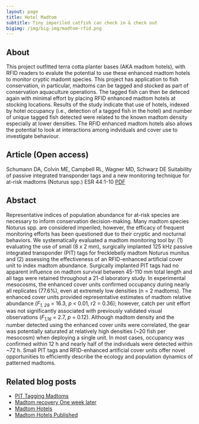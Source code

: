 ```yaml
---
layout: page
title: Hotel Madtom
subtitle: Tiny imperiled catfish can check in & check out
bigimg: /img/big-img/madtom-rfid.png
---
```


## About

This project outfitted terra cotta planter bases (AKA madtom hotels), with RFID readers to evalute the potential to use
these enhanced madtom hotels to monitor cryptic madomt species. This project has application to 
fish conservation, in particular, madtoms can be tagged and stocked as part of conservation aquaculture
operations. The tagged fish can then be deteced again with minimal effort by placing RFID enhanced
madtom hotels at stocking locations. Results of the study indicate that use of hotels, indexed by 
hotel occupancy (i.e., detection of a tagged fish in the hotel) and number of unique tagged fish detected were
related to the known madtom density especially at lower densities. The RFID enhanced madtom hotels also
allows the potential to look at interactions among indviduals and cover use to investigate behaviour. 


## Article (Open access)

Schumann DA, Colvin ME, Campbell RL, Wagner MD, Schwarz DE
Suitability of passive integrated transponder tags and a new monitoring technique for at-risk madtoms (Noturus spp.)
ESR 44:1-10 [PDF](https://www.int-res.com/articles/esr2021/44/n044p001.pdf)

## Abstact

Representative indices of population abundance for at-risk species are necessary to inform conservation decision-making. Many madtom species Noturus spp. are considered imperiled; however, the efficacy of frequent monitoring efforts has been questioned due to their cryptic and nocturnal behaviors. We systematically evaluated a madtom monitoring tool by: (1) evaluating the use of small (8 x 2 mm), surgically implanted 125 kHz passive integrated transponder (PIT) tags for frecklebelly madtom Noturus munitus and (2) assessing the effectiveness of an RFID-enhanced artificial cover unit to index madtom abundance. Surgically implanted PIT tags had no apparent influence on madtom survival between 45-110 mm total length and all tags were retained throughout a 21-d laboratory study. In experimental mesocosms, the enhanced cover units confirmed occupancy during nearly all replicates (77.6%), even at extremely low densities (n = 2 madtoms). The enhanced cover units provided representative estimates of madtom relative abundance (_F<sub>1, 29</sub>_ = 16.3, _p_ < 0.01, r2 = 0.36); however, catch per unit effort was not significantly associated with previously validated visual observations (_F<sub>1,16</sub>_ = 2.7, _p_ = 0.12). Although madtom density and the number detected using the enhanced cover units were correlated, the gear was potentially saturated at relatively high densities (~20 fish per mesocosm) when deploying a single unit. In most cases, occupancy was confirmed within 12 h and nearly half of the individuals were detected within ~72 h. Small PIT tags and RFID-enhanced artificial cover units offer novel opportunities to efficiently describe the ecology and population dynamics of patterned madtoms. 



## Related blog posts

* [PIT Tagging Madtoms](http://mcolvin.github.io/2018-10-04-Madtom-Tagging/)
* [Madtom recovery One week later](https://mcolvin.github.io/2018-10-11-madtom/)
* [Madtom Hotels](http://mcolvin.github.io/2018-11-09-madtom-2/)
* [Madtom Hotels Published](https://mcolvin.github.io/2021-01-19-madtom-hotels-published/)

